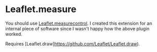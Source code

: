 Leaflet.measure
===============

You should use [Leaflet.measurecontrol](https://github.com/makinacorpus/Leaflet.MeasureControl). I created this extension for an internal piece of software since I wasn't happy how the above plugin worked.

Requires [Leaflet.draw]https://github.com/Leaflet/Leaflet.draw).